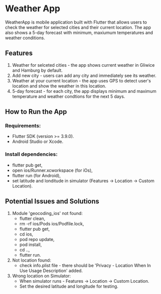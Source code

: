 # Weather App

WeatherApp is mobile application built with Flutter that allows users to check the weather for selected cities and their current location. The app also shows a 5-day forecast with minimum, maxiumum temperatures and weather conditions.

## Features

1. Weather for selceted cities - the app shows current weather in Gliwice and Hamburg by default.
2. Add new city - users can add any city and immediately see its weather.
3. Weather at your current location - the app uses GPS to detect user's location and show the weather in this location.
4. 5-day forecast - for each city, the app displays minimum and maximum temperature and weather condtions for the next 5 days.

## How to Run the App

### Requirements:

- Flutter SDK (version >= 3.9.0).
- Android Studio or Xcode.

### Install dependencies:
- flutter pub get, 
- open ios/Runner.xcworkspace (for iOs),
- flutter run (for Android),
- set latitude and londitude in simulator (Features -> Location -> Custom Location).
## Potential Issues and Solutions

1. Module 'geocoding_ios' not found:
   - flutter clean,
   - rm -rf ios/Pods ios/Podfile.lock,
   - flutter pub get,
   - cd ios,
   - pod repo update,
   - pod install,
   - cd ..,
   - flutter run.
2. Not location found:
   - check info.plist file - there should be 'Privacy - Location When In Use Usage Description' added. 
3. Wrong location on Simulator:
   - When simulator runs - Features -> Location -> Custom Location.
   - Set the desired latitude and longitude for testing. 

   
